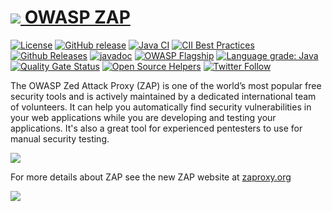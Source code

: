 # [![](https://raw.githubusercontent.com/wiki/zaproxy/zaproxy/images/zap32x32.png) OWASP ZAP](https://www.zaproxy.org)
[![License](https://img.shields.io/badge/license-Apache%202-4EB1BA.svg)](https://www.apache.org/licenses/LICENSE-2.0.html)
[![GitHub release](https://img.shields.io/github/release/zaproxy/zaproxy.svg)](https://www.zaproxy.org/download/)
[![Java CI](https://github.com/zaproxy/zaproxy/actions/workflows/ci.yml/badge.svg)](https://github.com/zaproxy/zaproxy/actions/workflows/ci.yml)
[![CII Best Practices](https://bestpractices.coreinfrastructure.org/projects/24/badge)](https://bestpractices.coreinfrastructure.org/projects/24)
[![Github Releases](https://img.shields.io/github/downloads/zaproxy/zaproxy/latest/total.svg?maxAge=2592000)](https://zapbot.github.io/zap-mgmt-scripts/downloads.html)
[![javadoc](https://javadoc.io/badge2/org.zaproxy/zap/javadoc.svg)](https://javadoc.io/doc/org.zaproxy/zap)
[![OWASP Flagship](https://img.shields.io/badge/owasp-flagship-brightgreen.svg)](https://owasp.org/projects#div-flagships)
[![Language grade: Java](https://img.shields.io/lgtm/grade/java/g/zaproxy/zaproxy.svg?logo=lgtm&logoWidth=18)](https://lgtm.com/projects/g/zaproxy/zaproxy/context:java)
[![Quality Gate Status](https://sonarcloud.io/api/project_badges/measure?project=zaproxy_zaproxy&metric=alert_status)](https://sonarcloud.io/dashboard?id=zaproxy_zaproxy)
[![Open Source Helpers](https://www.codetriage.com/zaproxy/zaproxy/badges/users.svg)](https://www.codetriage.com/zaproxy/zaproxy)
[![Twitter Follow](https://img.shields.io/twitter/follow/zaproxy.svg?style=social&label=Follow&maxAge=2592000)](https://twitter.com/zaproxy)

The OWASP Zed Attack Proxy (ZAP) is one of the world’s most popular free security tools and is actively maintained by a dedicated international team of volunteers. It can help you automatically find security vulnerabilities in your web applications while you are developing and testing your applications. It's also a great tool for experienced pentesters to use for manual security testing.


[![](https://raw.githubusercontent.com/wiki/zaproxy/zaproxy/images/ZAP-Download.png)](https://www.zaproxy.org/download/)

For more details about ZAP see the new ZAP website at [zaproxy.org](https://www.zaproxy.org/)

[![](https://raw.githubusercontent.com/wiki/zaproxy/zaproxy/images/zap-website.png)](https://www.zaproxy.org/)
